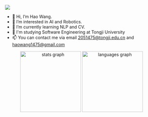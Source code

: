 <p>
<a href="https://github.com/rmEleven"><img src="https://img.shields.io/github/followers/rmEleven?style=social"/></a>
</p>

- 👋 Hi, I’m Hao Wang.
- 👀 I’m interested in AI and Robotics.
- 🌱 I’m currently learning NLP and CV.
- 🏫 I'm studying Software Engineering at Tongji University
- 📫 You can contact me via email 2051475@tongji.edu.cn and haowang1475@gmail.com

<div align="center">
  <img src="https://github-readme-stats.vercel.app/api?username=rmEleven&show_icons=true&theme=tokyonight" height="200" alt="stats graph"/>
  <img src="https://github-readme-stats.vercel.app/api/top-langs/?username=rmEleven&show_icons=true&theme=tokyonight" height="200" alt="languages graph"/>
</div>

<!---
- 一些课程项目

![Readme Card](https://github-readme-stats.vercel.app/api/pin?username=rmEleven&repo=FileManagement&theme=tokyonight) ![Readme Card](https://github-readme-stats.vercel.app/api/pin?username=rmEleven&repo=ElevatorDispatching&theme=tokyonight)

![Readme Card](https://github-readme-stats.vercel.app/api/pin?username=rmEleven&repo=SeamCarving&theme=tokyonight) ![Readme Card](https://github-readme-stats.vercel.app/api/pin?username=rmEleven&repo=CartPole&theme=tokyonight)

![Readme Card](https://github-readme-stats.vercel.app/api/pin?username=rmEleven&repo=Merge2Ten&theme=tokyonight) ![Readme Card](https://github-readme-stats.vercel.app/api/pin?username=rmEleven&repo=ColorBall&theme=tokyonight)
--->
